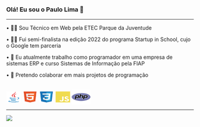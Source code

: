 ###  Olá! Eu sou o Paulo Lima 👋
<hr>
 
 • 👨‍🎓  Sou Técnico em Web pela ETEC Parque da Juventude
 
 • 👨‍💼  Fui semi-finalista na edição 2022 do programa Startup in School, cujo o Google tem parceria

 • 📘  Eu atualmente trabalho como programador em uma empresa de sistemas ERP e curso Sistemas de Informação pela FIAP
 
 • 🙂  Pretendo colaborar em mais projetos de programação
 
 
 <div style="display: inline_block"><br>
  <img align="center" alt="icon-CSS" height="30" width="40" src="https://raw.githubusercontent.com/devicons/devicon/master/icons/java/java-original.svg">
  <img align="center" alt="icon-HTML" height="30" width="40" src="https://raw.githubusercontent.com/devicons/devicon/master/icons/html5/html5-original.svg">
  <img align="center" alt="icon-CSS" height="30" width="40" src="https://raw.githubusercontent.com/devicons/devicon/master/icons/css3/css3-original.svg">
  <img align="center" alt="icon-JS" height="30" width="40" src="https://raw.githubusercontent.com/devicons/devicon/master/icons/javascript/javascript-plain.svg">
  <img align="center" alt="icon-PHP" height="40" width="50" src="https://raw.githubusercontent.com/devicons/devicon/master/icons/php/php-original.svg">
  
</div>
<hr>

<div>
 <a href="mailto:paulo7lima@hotmail.com" target="_blank"><img src="https://img.shields.io/badge/Microsoft_Outlook-0078D4?style=for-the-badge&logo=microsoft-outlook&logoColor=white" target="_blank"></a> 
</div>
